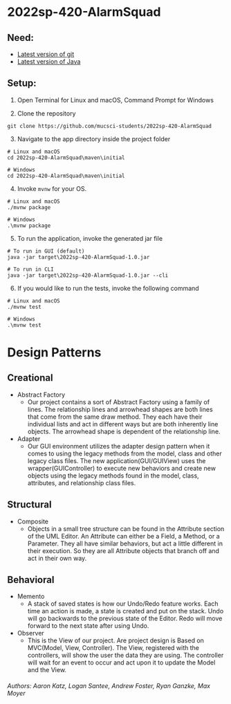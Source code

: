 # 2022sp-420-AlarmSquad

## Need:
- [Latest version of git](https://git-scm.com/downloads)
- [Latest version of Java](https://www.oracle.com/java/technologies/downloads/)

## Setup:

1. Open Terminal for Linux and macOS, Command Prompt for Windows

2. Clone the repository

```
git clone https://github.com/mucsci-students/2022sp-420-AlarmSquad
```

3. Navigate to the app directory inside the project folder

```
# Linux and macOS
cd 2022sp-420-AlarmSquad\maven\initial

# Windows
cd 2022sp-420-AlarmSquad\maven\initial
```

4. Invoke `mvnw` for your OS.

```
# Linux and macOS
./mvnw package

# Windows
.\mvnw package
```

5. To run the application, invoke the generated jar file

```
# To run in GUI (default)
java -jar target\2022sp-420-AlarmSquad-1.0.jar

# To run in CLI
java -jar target\2022sp-420-AlarmSquad-1.0.jar --cli
```

6. If you would like to run the tests, invoke the following command

```
# Linux and macOS
./mvnw test

# Windows
.\mvnw test
```

# Design Patterns

## Creational
  - Abstract Factory
    - Our project contains a sort of Abstract Factory using a family of lines. The relationship lines and arrowhead shapes are both lines that come from the same draw method. They each have their individual lists and act in different ways but are both inherently line objects. The arrowhead shape is dependent of the relationship line.
  - Adapter
    - Our GUI environment utilizes the adapter design pattern when it comes to using the legacy methods from the model, class and other legacy class files. The new application(GUI/GUIView) uses the wrapper(GUIController) to execute new behaviors and create new objects using the legacy methods found in the model, class, attributes, and relationship class files. 

## Structural 
  - Composite
    - Objects in a small tree structure can be found in the Attribute section of the UML Editor. An Attribute can either be a Field, a Method, or a Parameter. They all have similar behaviors, but act a little different in their execution. So they are all Attribute objects that branch off and act in their own way.

## Behavioral
  - Memento
    - A stack of saved states is how our Undo/Redo feature works. Each time an action is made, a state is created and put on the stack. Undo will go backwards to the previous state of the Editor. Redo will move forward to the next state after using Undo.
  - Observer
    - This is the View of our project. Are project design is Based on MVC(Model, View, Controller). The View, registered with the controllers, will show the user the data they are using. The controller will wait for an event to occur and act upon it to update the Model and the View.

###### Authors: Aaron Katz, Logan Santee, Andrew Foster, Ryan Ganzke, Max Moyer  
